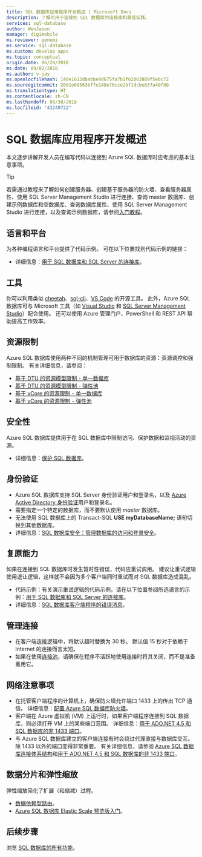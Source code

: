 ```yaml
---
title: SQL 数据库应用程序开发概述 | Microsoft Docs
description: 了解可用于连接到 SQL 数据库的连接库和最佳实践。
services: sql-database
author: WenJason
manager: digimobile
ms.reviewer: genemi
ms.service: sql-database
ms.custom: develop apps
ms.topic: conceptual
origin.date: 06/20/2018
ms.date: 09/02/2018
ms.author: v-jay
ms.openlocfilehash: 140e1612dbabbe9d675fa7b1f62063889f5ebc72
ms.sourcegitcommit: 2601e68563bffe148e70cce2bf1dcbe837a40f80
ms.translationtype: HT
ms.contentlocale: zh-CN
ms.lasthandoff: 08/30/2018
ms.locfileid: "43249722"
---
```

# <a name="sql-database-application-development-overview"></a>SQL 数据库应用程序开发概述
本文逐步讲解开发人员在编写代码以连接到 Azure SQL 数据库时应考虑的基本注意事项。

> [!TIP]
> 若需通过教程来了解如何创建服务器、创建基于服务器的防火墙、查看服务器属性、使用 SQL Server Management Studio 进行连接、查询 master 数据库、创建示例数据库和空数据库、查询数据库属性、使用 SQL Server Management Studio 进行连接，以及查询示例数据库，请参阅[入门教程](sql-database-get-started-portal.md)。
>

## <a name="language-and-platform"></a>语言和平台
为各种编程语言和平台提供了代码示例。 可在以下位置找到代码示例的链接： 

* 详细信息：[用于 SQL 数据库和 SQL Server 的连接库](sql-database-libraries.md)。

## <a name="tools"></a>工具 
你可以利用类似 [cheetah](https://github.com/wunderlist/cheetah)、[sql-cli](https://www.npmjs.com/package/sql-cli)、[VS Code](https://code.visualstudio.com/) 的开源工具。 此外，Azure SQL 数据库可与 Microsoft 工具（如 [Visual Studio](https://www.visualstudio.com/downloads/) 和 [SQL Server Management Studio](https://msdn.microsoft.com/library/ms174173.aspx)）配合使用。  还可以使用 Azure 管理门户、PowerShell 和 REST API 帮助提高工作效率。

## <a name="resource-limitations"></a>资源限制
Azure SQL 数据库使用两种不同的机制管理可用于数据库的资源：资源调控和强制限制。 有关详细信息，请参阅：

- [基于 DTU 的资源模型限制 - 单一数据库](sql-database-dtu-resource-limits-single-databases.md)
- [基于 DTU 的资源模型限制 - 弹性池](sql-database-dtu-resource-limits-elastic-pools.md)
- [基于 vCore 的资源限制 - 单一数据库](sql-database-vcore-resource-limits-single-databases.md)
- [基于 vCore 的资源限制 - 弹性池](sql-database-vcore-resource-limits-elastic-pools.md)

## <a name="security"></a>安全性
Azure SQL 数据库提供用于在 SQL 数据库中限制访问、保护数据和监视活动的资源。

* 详细信息：[保护 SQL 数据库](sql-database-security-overview.md)。

## <a name="authentication"></a>身份验证
* Azure SQL 数据库支持 SQL Server 身份验证用户和登录名，以及 [Azure Active Directory 身份验证](sql-database-aad-authentication.md)用户和登录名。
* 需要指定一个特定的数据库，而不要默认使用 *master* 数据库。
* 无法使用 SQL 数据库上的 Transact-SQL **USE myDatabaseName;** 语句切换到其他数据库。
* 详细信息：[SQL 数据库安全：管理数据库的访问和登录安全](sql-database-manage-logins.md)。

## <a name="resiliency"></a>复原能力
如果在连接到 SQL 数据库时发生暂时性错误，代码应重试调用。  建议让重试逻辑使用退让逻辑，这样就不会因为多个客户端同时重试而对 SQL 数据库造成混乱。

* 代码示例：有关演示重试逻辑的代码示例，请在以下位置参阅所选语言的示例：[用于 SQL 数据库和 SQL Server 的连接库](sql-database-libraries.md)。
* 详细信息：[SQL 数据库客户端程序的错误消息](sql-database-develop-error-messages.md)。

## <a name="managing-connections"></a>管理连接
* 在客户端连接逻辑中，将默认超时替换为 30 秒。  默认值 15 秒对于依赖于 Internet 的连接而言太短。
* 如果在使用[连接池](http://msdn.microsoft.com/library/8xx3tyca.aspx)，请确保在程序不活跃地使用连接时将其关闭，而不是准备重用它。

## <a name="network-considerations"></a>网络注意事项
* 在托管客户端程序的计算机上，确保防火墙允许端口 1433 上的传出 TCP 通信。  详细信息：[配置 Azure SQL 数据库防火墙](sql-database-configure-firewall-settings.md)。
* 客户端在 Azure 虚拟机 (VM) 上运行时，如果客户端程序连接到 SQL 数据库，则必须打开 VM 上的某些端口范围。 详细信息：[用于 ADO.NET 4.5 和 SQL 数据库的非 1433 端口](sql-database-develop-direct-route-ports-adonet-v12.md)。
* 与 Azure SQL 数据库建立的客户端连接有时会绕过代理直接与数据库交互。 除 1433 以外的端口变得非常重要。 有关详细信息，请参阅 [Azure SQL 数据库连接体系结构](sql-database-develop-direct-route-ports-adonet-v12.md)和[用于 ADO.NET 4.5 和 SQL 数据库的非 1433 端口](sql-database-connectivity-architecture.md)。

## <a name="data-sharding-with-elastic-scale"></a>数据分片和弹性缩放
弹性缩放简化了扩展（和缩减）过程。 

* [数据依赖型路由](sql-database-elastic-scale-data-dependent-routing.md)。
* [Azure SQL 数据库 Elastic Scale 预览版入门](sql-database-elastic-scale-get-started.md)。

## <a name="next-steps"></a>后续步骤
浏览 [SQL 数据库的所有功能](sql-database-technical-overview.md)。
